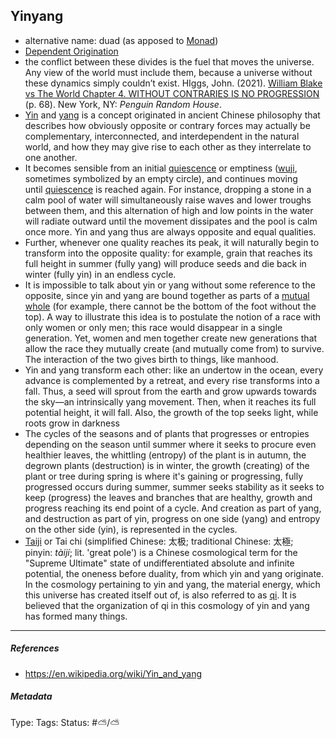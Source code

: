 ## Yinyang

* alternative name: duad (as apposed to [Monad](Monad.md))
* [Dependent Origination](Dependent%20Origination.md)
* the conflict between these divides is the fuel that moves the universe. Any view of the world must include them, because a universe without these dynamics simply couldn’t exist. HIggs, John. (2021). [William Blake vs The World Chapter 4. WITHOUT CONTRARIES IS NO PROGRESSION](William%20Blake%20vs%20The%20World%20Chapter%204.%20WITHOUT%20CONTRARIES%20IS%20NO%20PROGRESSION.md) (p. 68). New York, NY: *Penguin Random House*.
* [Yin](Yin.md) and [yang](Yang.md) is a concept originated in ancient Chinese philosophy that describes how obviously opposite or contrary forces may actually be complementary, interconnected, and interdependent in the natural world, and how they may give rise to each other as they interrelate to one another.
* It becomes sensible from an initial [quiescence](https://en.wiktionary.org/wiki/quiescence "wikt:quiescence") or emptiness ([wuji](https://en.wikipedia.org/wiki/Wuji_(philosophy) "Wuji (philosophy)"), sometimes symbolized by an empty circle), and continues moving until [quiescence](https://en.wiktionary.org/wiki/quiescence "wikt:quiescence") is reached again. For instance, dropping a stone in a calm pool of water will simultaneously raise waves and lower troughs between them, and this alternation of high and low points in the water will radiate outward until the movement dissipates and the pool is calm once more. Yin and yang thus are always opposite and equal qualities. 
* Further, whenever one quality reaches its peak, it will naturally begin to transform into the opposite quality: for example, grain that reaches its full height in summer (fully yang) will produce seeds and die back in winter (fully yin) in an endless cycle.
* It is impossible to talk about yin or yang without some reference to the opposite, since yin and yang are bound together as parts of a [mutual whole](https://en.wikipedia.org/wiki/Non-wellfounded_mereology "Non-wellfounded mereology") (for example, there cannot be the bottom of the foot without the top). A way to illustrate this idea is to postulate the notion of a race with only women or only men; this race would disappear in a single generation. Yet, women and men together create new generations that allow the race they mutually create (and mutually come from) to survive. The interaction of the two gives birth to things, like manhood.
* Yin and yang transform each other: like an undertow in the ocean, every advance is complemented by a retreat, and every rise transforms into a fall. Thus, a seed will sprout from the earth and grow upwards towards the sky—an intrinsically yang movement. Then, when it reaches its full potential height, it will fall. Also, the growth of the top seeks light, while roots grow in darkness
* The cycles of the seasons and of plants that progresses or entropies depending on the season until summer where it seeks to procure even healthier leaves, the whittling (entropy) of the plant is in autumn, the degrown plants (destruction) is in winter, the growth (creating) of the plant or tree during spring is where it's gaining or progressing, fully progressed occurs during summer, summer seeks stability as it seeks to keep (progress) the leaves and branches that are healthy, growth and progress reaching its end point of a cycle. And creation as part of yang, and destruction as part of yin, progress on one side (yang) and entropy on the other side (yin), is represented in the cycles.
* [Taiji](https://en.wikipedia.org/wiki/Taiji_(philosophy) "Taiji (philosophy)") or Tai chi (simplified Chinese: 太极; traditional Chinese: 太極; pinyin: *tàijí*; lit. 'great pole') is a Chinese cosmological term for the "Supreme Ultimate" state of undifferentiated absolute and infinite potential, the oneness before duality, from which yin and yang originate. In the cosmology pertaining to yin and yang, the material energy, which this universe has created itself out of, is also referred to as [qi](https://en.wikipedia.org/wiki/Qi "Qi"). It is believed that the organization of qi in this cosmology of yin and yang has formed many things.

---

##### References

* https://en.wikipedia.org/wiki/Yin_and_yang

##### Metadata

Type: 
Tags:
Status: #⛅️/⛅️
